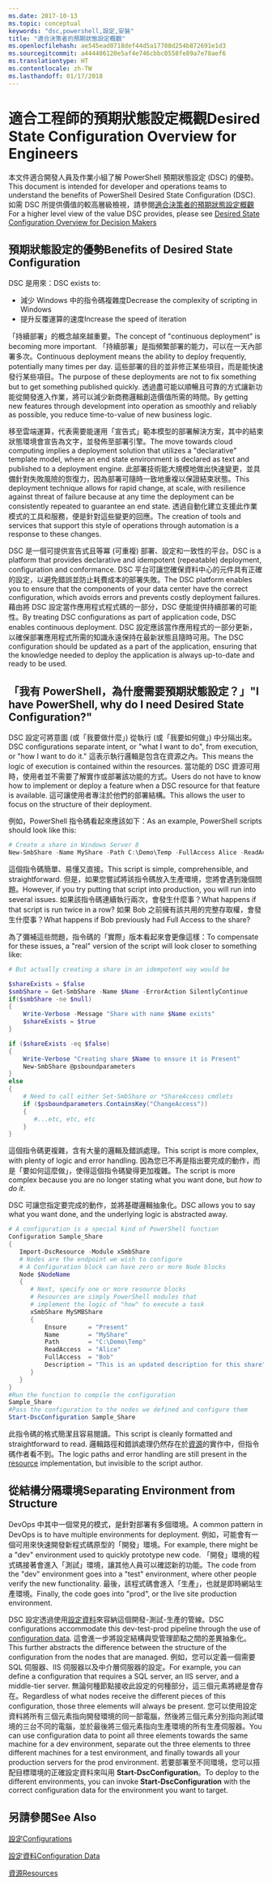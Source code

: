 ```yaml
---
ms.date: 2017-10-13
ms.topic: conceptual
keywords: "dsc,powershell,設定,安裝"
title: "適合決策者的預期狀態設定概觀"
ms.openlocfilehash: ae545ead0718def44d5a17708d254b872691e1d3
ms.sourcegitcommit: a444406120e5af4e746cbbc0558fe89a7e78aef6
ms.translationtype: HT
ms.contentlocale: zh-TW
ms.lasthandoff: 01/17/2018
---
```

# <a name="desired-state-configuration-overview-for-engineers"></a><span data-ttu-id="160a5-103">適合工程師的預期狀態設定概觀</span><span class="sxs-lookup"><span data-stu-id="160a5-103">Desired State Configuration Overview for Engineers</span></span>

<span data-ttu-id="160a5-104">本文件適合開發人員及作業小組了解 PowerShell 預期狀態設定 (DSC) 的優勢。</span><span class="sxs-lookup"><span data-stu-id="160a5-104">This document is intended for developer and operations teams to understand the benefits of PowerShell Desired State Configuration (DSC).</span></span>
<span data-ttu-id="160a5-105">如需 DSC 所提供價值的較高層級檢視，請參閱[適合決策者的預期狀態設定概觀](decisionMaker.md)</span><span class="sxs-lookup"><span data-stu-id="160a5-105">For a higher level view of the value DSC provides, please see [Desired State Configuration Overview for Decision Makers](decisionMaker.md)</span></span>

## <a name="benefits-of-desired-state-configuration"></a><span data-ttu-id="160a5-106">預期狀態設定的優勢</span><span class="sxs-lookup"><span data-stu-id="160a5-106">Benefits of Desired State Configuration</span></span>

<span data-ttu-id="160a5-107">DSC 是用來：</span><span class="sxs-lookup"><span data-stu-id="160a5-107">DSC exists to:</span></span>

- <span data-ttu-id="160a5-108">減少 Windows 中的指令碼複雜度</span><span class="sxs-lookup"><span data-stu-id="160a5-108">Decrease the complexity of scripting in Windows</span></span>
- <span data-ttu-id="160a5-109">提升反覆運算的速度</span><span class="sxs-lookup"><span data-stu-id="160a5-109">Increase the speed of iteration</span></span>

<span data-ttu-id="160a5-110">「持續部署」的概念越來越重要。</span><span class="sxs-lookup"><span data-stu-id="160a5-110">The concept of "continuous deployment" is becoming more important.</span></span>
<span data-ttu-id="160a5-111">「持續部署」是指頻繁部署的能力，可以在一天內部署多次。</span><span class="sxs-lookup"><span data-stu-id="160a5-111">Continuous deployment means the ability to deploy frequently, potentially many times per day.</span></span>
<span data-ttu-id="160a5-112">這些部署的目的並非修正某些項目，而是能快速發行某些項目。</span><span class="sxs-lookup"><span data-stu-id="160a5-112">The purpose of these deployments are not to fix something but to get something published quickly.</span></span>
<span data-ttu-id="160a5-113">透過盡可能以順暢且可靠的方式讓新功能從開發進入作業，將可以減少新商務邏輯創造價值所需的時間。</span><span class="sxs-lookup"><span data-stu-id="160a5-113">By getting new features through development into operation as smoothly and reliably as possible, you reduce time-to-value of new business logic.</span></span>

<span data-ttu-id="160a5-114">移至雲端運算，代表需要能運用「宣告式」範本模型的部署解決方案，其中的結束狀態環境會宣告為文字，並發佈至部署引擎。</span><span class="sxs-lookup"><span data-stu-id="160a5-114">The move towards cloud computing implies a deployment solution that utilizes a "declarative" template model, where an end state environment is declared as text and published to a deployment engine.</span></span>
<span data-ttu-id="160a5-115">此部署技術能大規模地做出快速變更，並具備針對失敗風險的恢復力，因為部署可隨時一致地重複以保證結束狀態。</span><span class="sxs-lookup"><span data-stu-id="160a5-115">This deployment technique allows for rapid change, at scale, with resilience against threat of failure because at any time the deployment can be consistently repeated to guarantee an end state.</span></span>
<span data-ttu-id="160a5-116">透過自動化建立支援此作業模式的工具和服務，便是針對這些變更的回應。</span><span class="sxs-lookup"><span data-stu-id="160a5-116">The creation of tools and services that support this style of operations through automation is a response to these changes.</span></span>

<span data-ttu-id="160a5-117">DSC 是一個可提供宣告式且等冪 (可重複) 部署、設定和一致性的平台。</span><span class="sxs-lookup"><span data-stu-id="160a5-117">DSC is a platform that provides declarative and idempotent (repeatable) deployment, configuration and conformance.</span></span>
<span data-ttu-id="160a5-118">DSC 平台可讓您確保資料中心的元件具有正確的設定，以避免錯誤並防止耗費成本的部署失敗。</span><span class="sxs-lookup"><span data-stu-id="160a5-118">The DSC platform enables you to ensure that the components of your data center have the correct configuration, which avoids errors and prevents costly deployment failures.</span></span>
<span data-ttu-id="160a5-119">藉由將 DSC 設定當作應用程式程式碼的一部分，DSC 便能提供持續部署的可能性。</span><span class="sxs-lookup"><span data-stu-id="160a5-119">By treating DSC configurations as part of application code, DSC enables continuous deployment.</span></span>
<span data-ttu-id="160a5-120">DSC 設定應該當作應用程式的一部分更新，以確保部署應用程式所需的知識永遠保持在最新狀態且隨時可用。</span><span class="sxs-lookup"><span data-stu-id="160a5-120">The DSC configuration should be updated as a part of the application, ensuring that the knowledge needed to deploy the application is always up-to-date and ready to be used.</span></span>

## <a name="i-have-powershell-why-do-i-need-desired-state-configuration"></a><span data-ttu-id="160a5-121">「我有 PowerShell，為什麼需要預期狀態設定？」</span><span class="sxs-lookup"><span data-stu-id="160a5-121">"I have PowerShell, why do I need Desired State Configuration?"</span></span>

<span data-ttu-id="160a5-122">DSC 設定可將意圖 (或「我要做什麼」) 從執行 (或「我要如何做」) 中分隔出來。</span><span class="sxs-lookup"><span data-stu-id="160a5-122">DSC configurations separate intent, or "what I want to do", from execution, or "how I want to do it."</span></span>
<span data-ttu-id="160a5-123">這表示執行邏輯是包含在資源之內。</span><span class="sxs-lookup"><span data-stu-id="160a5-123">This means the logic of execution is contained within the resources.</span></span>
<span data-ttu-id="160a5-124">當功能的 DSC 資源可用時，使用者並不需要了解實作或部署該功能的方式。</span><span class="sxs-lookup"><span data-stu-id="160a5-124">Users do not have to know how to implement or deploy a feature when a DSC resource for that feature is available.</span></span>
<span data-ttu-id="160a5-125">這可讓使用者專注於他們的部署結構。</span><span class="sxs-lookup"><span data-stu-id="160a5-125">This allows the user to focus on the structure of their deployment.</span></span>

<span data-ttu-id="160a5-126">例如，PowerShell 指令碼看起來應該如下：</span><span class="sxs-lookup"><span data-stu-id="160a5-126">As an example, PowerShell scripts should look like this:</span></span>
```powershell
# Create a share in Windows Server 8
New-SmbShare -Name MyShare -Path C:\Demo\Temp -FullAccess Alice -ReadAccess Bob
```
<span data-ttu-id="160a5-127">這個指令碼簡單、易懂又直接。</span><span class="sxs-lookup"><span data-stu-id="160a5-127">This script is simple, comprehensible, and straightforward.</span></span>
<span data-ttu-id="160a5-128">但是，如果您嘗試將該指令碼放入生產環境，您將會遇到幾個問題。</span><span class="sxs-lookup"><span data-stu-id="160a5-128">However, if you try putting that script into production, you will run into several issues.</span></span>
<span data-ttu-id="160a5-129">如果該指令碼連續執行兩次，會發生什麼事？</span><span class="sxs-lookup"><span data-stu-id="160a5-129">What happens if that script is run twice in a row?</span></span>
<span data-ttu-id="160a5-130">如果 Bob 之前擁有該共用的完整存取權，會發生什麼事？</span><span class="sxs-lookup"><span data-stu-id="160a5-130">What happens if Bob previously had Full Access to the share?</span></span>

<span data-ttu-id="160a5-131">為了彌補這些問題，指令碼的「實際」版本看起來會更像這樣：</span><span class="sxs-lookup"><span data-stu-id="160a5-131">To compensate for these issues, a "real" version of the script will look closer to something like:</span></span>
```powershell
# But actually creating a share in an idempotent way would be

$shareExists = $false
$smbShare = Get-SmbShare -Name $Name -ErrorAction SilentlyContinue
if($smbShare -ne $null)
{
    Write-Verbose -Message "Share with name $Name exists"
    $shareExists = $true
}

if ($shareExists -eq $false)
{
    Write-Verbose "Creating share $Name to ensure it is Present"
    New-SmbShare @psboundparameters
}
else
{
    # Need to call either Set-SmbShare or *ShareAccess cmdlets
    if ($psboundparameters.ContainsKey("ChangeAccess"))
    {
       #...etc, etc, etc
    }
}
```

<span data-ttu-id="160a5-132">這個指令碼更複雜，含有大量的邏輯及錯誤處理。</span><span class="sxs-lookup"><span data-stu-id="160a5-132">This script is more complex, with plenty of logic and error handling.</span></span>
<span data-ttu-id="160a5-133">因為您已不再是指出要完成的動作，而是「要如何這麼做」，使得這個指令碼變得更加複雜。</span><span class="sxs-lookup"><span data-stu-id="160a5-133">The script is more complex because you are no longer stating what you want done, but *how to do it*.</span></span>

<span data-ttu-id="160a5-134">DSC 可讓您指定要完成的動作，並將基礎邏輯抽象化。</span><span class="sxs-lookup"><span data-stu-id="160a5-134">DSC allows you to say what you want done, and the underlying logic is abstracted away.</span></span>

```powershell
# A configuration is a special kind of PowerShell function
Configuration Sample_Share
{
   Import-DscResource -Module xSmbShare
   # Nodes are the endpoint we wish to configure
   # A Configuration block can have zero or more Node blocks
   Node $NodeName
   {
      # Next, specify one or more resource blocks
      # Resources are simply PowerShell modules that
      # implement the logic of "how" to execute a task
      xSmbShare MySMBShare
      {
          Ensure      = "Present"
          Name        = "MyShare"
          Path        = "C:\Demo\Temp"
          ReadAccess  = "Alice"
          FullAccess  = "Bob"
          Description = "This is an updated description for this share"
      }
   }
}
#Run the function to compile the configuration
Sample_Share
#Pass the configuration to the nodes we defined and configure them
Start-DscConfiguration Sample_Share
```

<span data-ttu-id="160a5-135">此指令碼的格式簡潔且容易閱讀。</span><span class="sxs-lookup"><span data-stu-id="160a5-135">This script is cleanly formatted and straightforward to read.</span></span>
<span data-ttu-id="160a5-136">邏輯路徑和錯誤處理仍然存在於[資源](resources.md)的實作中，但指令碼作者看不到。</span><span class="sxs-lookup"><span data-stu-id="160a5-136">The logic paths and error handling are still present in the [resource](resources.md) implementation, but invisible to the script author.</span></span>

## <a name="separating-environment-from-structure"></a><span data-ttu-id="160a5-137">從結構分隔環境</span><span class="sxs-lookup"><span data-stu-id="160a5-137">Separating Environment from Structure</span></span>

<span data-ttu-id="160a5-138">DevOps 中其中一個常見的模式，是針對部署有多個環境。</span><span class="sxs-lookup"><span data-stu-id="160a5-138">A common pattern in DevOps is to have multiple environments for deployment.</span></span>
<span data-ttu-id="160a5-139">例如，可能會有一個可用來快速開發新程式碼原型的「開發」環境。</span><span class="sxs-lookup"><span data-stu-id="160a5-139">For example, there might be a "dev" environment used to quickly prototype new code.</span></span>
<span data-ttu-id="160a5-140">「開發」環境的程式碼接著會進入「測試」環境，讓其他人員可以確認新的功能。</span><span class="sxs-lookup"><span data-stu-id="160a5-140">The code from the "dev" environment goes into a "test" environment, where other people verify the new functionality.</span></span>
<span data-ttu-id="160a5-141">最後，該程式碼會進入「生產」，也就是即時網站生產環境。</span><span class="sxs-lookup"><span data-stu-id="160a5-141">Finally, the code goes into "prod", or the live site production environment.</span></span>

<span data-ttu-id="160a5-142">DSC 設定透過使用[設定資料](configData.md)來容納這個開發-測試-生產的管線。</span><span class="sxs-lookup"><span data-stu-id="160a5-142">DSC configurations accommodate this dev-test-prod pipeline through the use of [configuration data](configData.md).</span></span>
<span data-ttu-id="160a5-143">這會進一步將設定結構與受管理節點之間的差異抽象化。</span><span class="sxs-lookup"><span data-stu-id="160a5-143">This further abstracts the difference between the structure of the configuration from the nodes that are managed.</span></span>
<span data-ttu-id="160a5-144">例如，您可以定義一個需要 SQL 伺服器、IIS 伺服器以及中介層伺服器的設定。</span><span class="sxs-lookup"><span data-stu-id="160a5-144">For example, you can define a configuration that requires a SQL server, an IIS server, and a middle-tier server.</span></span>
<span data-ttu-id="160a5-145">無論何種節點接收此設定的何種部分，這三個元素將總是會存在。</span><span class="sxs-lookup"><span data-stu-id="160a5-145">Regardless of what nodes receive the different pieces of this configuration, those three elements will always be present.</span></span>
<span data-ttu-id="160a5-146">您可以使用設定資料將所有三個元素指向開發環境的同一部電腦，然後將三個元素分別指向測試環境的三台不同的電腦，並於最後將三個元素指向生產環境的所有生產伺服器。</span><span class="sxs-lookup"><span data-stu-id="160a5-146">You can use configuration data to point all three elements towards the same machine for a dev environment, separate out the three elements to three different machines for a test environment, and finally towards all your production servers for the prod environment.</span></span>
<span data-ttu-id="160a5-147">若要部署至不同環境，您可以搭配目標環境的正確設定資料來叫用 **Start-DscConfiguration**。</span><span class="sxs-lookup"><span data-stu-id="160a5-147">To deploy to the different environments, you can invoke **Start-DscConfiguration** with the correct configuration data for the environment you want to target.</span></span>

## <a name="see-also"></a><span data-ttu-id="160a5-148">另請參閱</span><span class="sxs-lookup"><span data-stu-id="160a5-148">See Also</span></span>

[<span data-ttu-id="160a5-149">設定</span><span class="sxs-lookup"><span data-stu-id="160a5-149">Configurations</span></span>](configurations.md)

[<span data-ttu-id="160a5-150">設定資料</span><span class="sxs-lookup"><span data-stu-id="160a5-150">Configuration Data</span></span>](configData.md)

[<span data-ttu-id="160a5-151">資源</span><span class="sxs-lookup"><span data-stu-id="160a5-151">Resources</span></span>](resources.md)
